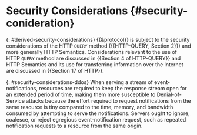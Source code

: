 # Security Considerations {#security-conideration}

{: #derived-security-considerations}
{{&protocol}} is subject to the security considerations of the HTTP `QUERY` method ({{HTTP-QUERY, Section 2}}) and more generally HTTP Semantics. Considerations relevant to the use of HTTP `QUERY` method are discussed in {{Section 4 of HTTP-QUERY}} and HTTP Semantics and its use for transferring information over the Internet are discussed in {{Section 17 of HTTP}}.

{: #security-considerations-ddos}
When serving a stream of event-notifications, resources are required to keep the response stream open for an extended period of time, making them more susceptible to Denial-of-Service attacks because the effort required to request notifications from the same resource is tiny compared to the time, memory, and bandwidth consumed by attempting to serve the notifications. Servers ought to ignore, coalesce, or reject egregious event-notification request, such as repeated notification requests to a resource from the same origin.
